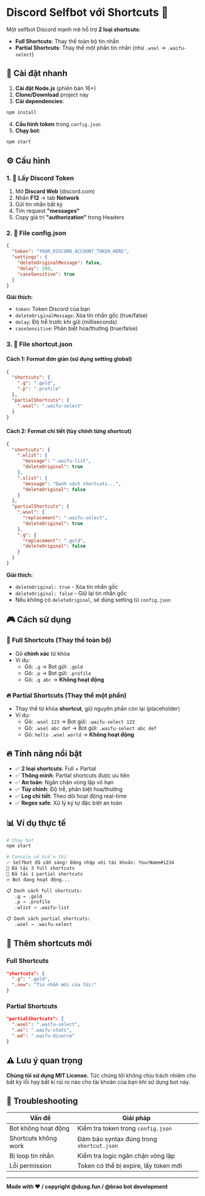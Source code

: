 # Discord Selfbot với Shortcuts 🚀

Một selfbot Discord mạnh mẽ hỗ trợ **2 loại shortcuts**:
- **Full Shortcuts**: Thay thế toàn bộ tin nhắn
- **Partial Shortcuts**: Thay thế một phần tin nhắn (như `.wsel` → `.waifu-select`)

## 🚀 Cài đặt nhanh

1. **Cài đặt Node.js** (phiên bản 16+)
2. **Clone/Download** project này
3. **Cài dependencies**:
```bash
npm install
```
4. **Cấu hình token** trong `config.json`
5. **Chạy bot**:
```bash
npm start
```

## ⚙️ Cấu hình

### 1. 🔑 Lấy Discord Token
1. Mở **Discord Web** (discord.com)
2. Nhấn **F12** → tab **Network**
3. Gửi tin nhắn bất kỳ
4. Tìm request **"messages"**
5. Copy giá trị **"authorization"** trong Headers

### 2. 📝 File config.json
```json
{
  "token": "YOUR_DISCORD_ACCOUNT_TOKEN_HERE",
  "settings": {
    "deleteOriginalMessage": false,
    "delay": 200,
    "caseSensitive": true
  }
}
```

**Giải thích:**
- `token`: Token Discord của bạn
- `deleteOriginalMessage`: Xóa tin nhắn gốc (true/false)
- `delay`: Độ trễ trước khi gửi (milliseconds)
- `caseSensitive`: Phân biệt hoa/thường (true/false)

### 3. 🎯 File shortcut.json

#### Cách 1: Format đơn giản (sử dụng setting global)
```json
{
  "shortcuts": {
    ".g": ".gold",
    ".p": ".profile"
  },
  "partialShortcuts": {
    ".wsel": ".waifu-select"
  }
}
```

#### Cách 2: Format chi tiết (tùy chỉnh từng shortcut)
```json
{
  "shortcuts": {
    ".wlist": {
      "message": ".waifu-list",
      "deleteOriginal": true
    },
    ".slist": {
      "message": "Danh sách shortcuts...",
      "deleteOriginal": false
    }
  },
  "partialShortcuts": {
    ".wsel": {
      "replacement": ".waifu-select",
      "deleteOriginal": true
    },
    ".g": {
      "replacement": ".gold",
      "deleteOriginal": false
    }
  }
}
```

**Giải thích:**
- `deleteOriginal: true` - Xóa tin nhắn gốc
- `deleteOriginal: false` - Giữ lại tin nhắn gốc
- Nếu không có `deleteOriginal`, sẽ dùng setting từ `config.json`

## 🎮 Cách sử dụng

### 📌 Full Shortcuts (Thay thế toàn bộ)
- Gõ **chính xác** từ khóa
- Ví dụ:
  - Gõ: `.g` → Bot gửi: `.gold`
  - Gõ: `.p` → Bot gửi: `.profile`
  - Gõ: `.g abc` → **Không hoạt động**

### 🔥 Partial Shortcuts (Thay thế một phần)
- Thay thế từ khóa **shortcut**, giữ nguyên phần còn lại (placeholder)
- Ví dụ:
  - Gõ: `.wsel 123` → Bot gửi: `.waifu-select 123`
  - Gõ: `.wsel abc def` → Bot gửi: `.waifu-select abc def`
  - Gõ: `hello .wsel world` → **Không hoạt động**

## 🔥 Tính năng nổi bật

- ✅ **2 loại shortcuts**: Full + Partial
- ✅ **Thông minh**: Partial shortcuts được ưu tiên
- ✅ **An toàn**: Ngăn chặn vòng lặp vô hạn
- ✅ **Tùy chỉnh**: Độ trễ, phân biệt hoa/thường
- ✅ **Log chi tiết**: Theo dõi hoạt động real-time
- ✅ **Regex safe**: Xử lý ký tự đặc biệt an toàn

## 📊 Ví dụ thực tế

```bash
# Chạy bot
npm start

# Console sẽ hiển thị:
✅ Selfbot đã sẵn sàng! Đăng nhập với tài khoản: YourName#1234
📝 Đã tải 3 full shortcuts
📝 Đã tải 1 partial shortcuts
🔥 Bot đang hoạt động...

📋 Danh sách full shortcuts:
   .g → .gold
   .p → .profile
   .wlist → .waifu-list

📋 Danh sách partial shortcuts:
   .wsel → .waifu-select
```

## 🎯 Thêm shortcuts mới

### Full Shortcuts
```json
"shortcuts": {
  ".g": ".gold",
  ".new": "Tin nhắn mới của tôi!"
}
```

### Partial Shortcuts
```json
"partialShortcuts": {
  ".wsel": ".waifu-select",
  ".ws": ".waifu-stats",
  ".wd": ".waifu-divorce"
}
```

## ⚠️ Lưu ý quan trọng

**Chúng tôi sử dụng MIT License.** Tức chúng tôi không chịu trách nhiệm cho bất kỳ lỗi hay bất kì rủi ro nào cho tài khoản của bạn khi sử dụng bot này.

## 🔧 Troubleshooting

| Vấn đề | Giải pháp |
|--------|-----------|
| Bot không hoạt động | Kiểm tra token trong `config.json` |
| Shortcuts không work | Đảm bảo syntax đúng trong `shortcut.json` |
| Bị loop tin nhắn | Kiểm tra logic ngăn chặn vòng lặp |
| Lỗi permission | Token có thể bị expire, lấy token mới |

---

**Made with ❤️ / copyright @duxg.fun / @brao bot development**

